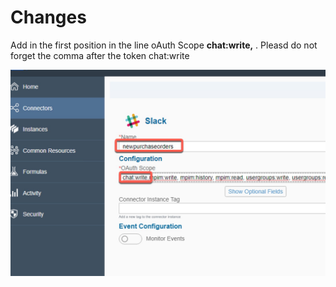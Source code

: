 # Changes
Add in the first position in the line oAuth Scope **chat:write,** . Pleasd do not forget the comma after the token chat:write

![SLACK.png](pictures/SLACK.png)